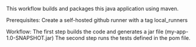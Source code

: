 This workflow builds and packages this java application using maven.

Prerequisites:
Create a self-hosted github runner with a tag local_runners

Workflow:
The first step builds the code and generates a jar file (my-app-1.0-SNAPSHOT.jar)
The second step runs the tests defined in the pom file.